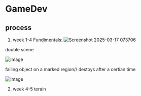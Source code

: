 # GameDev
## process 
1. week 1-4
Fundimentals: 
![Screenshot 2025-03-17 073706](https://github.com/user-attachments/assets/13ceb954-e97b-47d2-8a21-8b8d0f898ac6)

double scene 

![image](https://github.com/user-attachments/assets/d7f980d3-b3cd-497c-8994-5dbaaeadc2bf)

falling object on a marked region// destoys after a certian time 

![image](https://github.com/user-attachments/assets/aa8d9974-368f-46a5-8b26-99a462577105)

2. week 4-5 terain 
